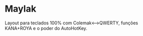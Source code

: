 # Maylak
Layout para teclados 100% com Colemak&lt;—>QWERTY, funções KANA+ROYA e o poder do AutoHotKey.
